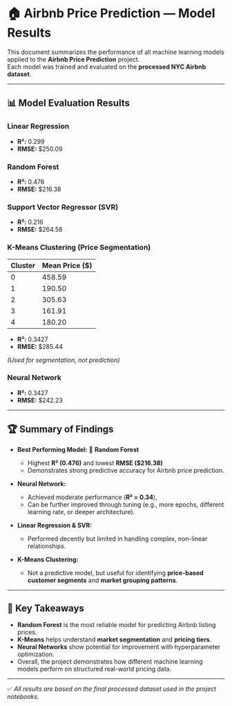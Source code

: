 # 🏠 Airbnb Price Prediction — Model Results

This document summarizes the performance of all machine learning models applied to the **Airbnb Price Prediction** project.  
Each model was trained and evaluated on the **processed NYC Airbnb dataset**.

---

## 📊 Model Evaluation Results

### **Linear Regression**
- **R²:** 0.299  
- **RMSE:** $250.09  

### **Random Forest**
- **R²:** 0.476  
- **RMSE:** $216.38  

### **Support Vector Regressor (SVR)**
- **R²:** 0.216  
- **RMSE:** $264.58  

### **K-Means Clustering (Price Segmentation)**
| Cluster | Mean Price ($) |
|----------|----------------|
| 0 | 458.59 |
| 1 | 190.50 |
| 2 | 305.63 |
| 3 | 161.91 |
| 4 | 180.20 |
- **R²:** 0.3427  
- **RMSE:** $285.44 

*(Used for segmentation, not prediction)*

### **Neural Network**
- **R²:** 0.3427  
- **RMSE:** $242.23  

---

## 🏆 Summary of Findings

- **Best Performing Model:** 🎯 **Random Forest**
  - Highest **R² (0.476)** and lowest **RMSE ($216.38)**  
  - Demonstrates strong predictive accuracy for Airbnb price prediction.

- **Neural Network:**  
  - Achieved moderate performance (**R² = 0.34**),  
  - Can be further improved through tuning (e.g., more epochs, different learning rate, or deeper architecture).

- **Linear Regression & SVR:**  
  - Performed decently but limited in handling complex, non-linear relationships.

- **K-Means Clustering:**  
  - Not a predictive model, but useful for identifying **price-based customer segments** and **market grouping patterns**.

---

## 🧠 Key Takeaways

- **Random Forest** is the most reliable model for predicting Airbnb listing prices.  
- **K-Means** helps understand **market segmentation** and **pricing tiers**.  
- **Neural Networks** show potential for improvement with hyperparameter optimization.  
- Overall, the project demonstrates how different machine learning models perform on structured real-world pricing data.

---

✅ *All results are based on the final processed dataset used in the project notebooks.*

